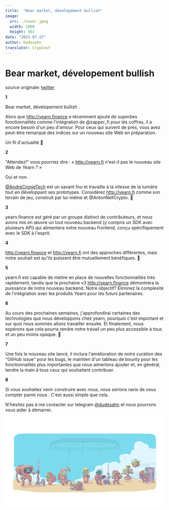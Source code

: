 ```yaml
---
title:  "Bear market, dévelopement bullish"
image:
  src: ./cover.jpeg
  width: 1000
  height: 563
date: "2021-07-22"
author: Dudesahn
translator: Cryptouf
---
```




# Bear market, dévelopement bullish

source originale: [twitter](https://twitter.com/dudesahn/status/1417898521685078016)

**1**

Bear market, dévelopement bullish .

Alors que http://yearn.finance a récemment ajoute de superbes fonctionnalités comme l'intégration de @zapper\_fi pour les coffres, il a encore besoin d'un peu d'amour. Pour ceux qui suivent de près, vous avez peut-être remarqué des indices sur un nouveau site Web en préparation.

Un fil d'actualité 🧵

**2**

"Attendez!" vous pourriez dire : « http://yearn.fi n'est-il pas le nouveau site Web de Yearn ? »

Oui et non.



[@AndreCronjeTech](https://twitter.com/AndreCronjeTech)  est un savant fou et travaille à la vitesse de la lumière tout en développant ses prototypes. Considérez http://yearn.fi comme son terrain de jeu, construit par lui-même et @AntonNellCrypto. 🧪

**3**

yearn.finance est géré par un groupe distinct de contributeurs, et nous avons mis en œuvre un tout nouveau backend (y compris un SDK avec plusieurs API) qui alimentera notre nouveau frontend, conçu spécifiquement avec le SDK à l'esprit.

**4**

http://yearn.finance et http://yearn.fi ont des approches différentes, mais notre souhait est qu'ils puissent être mutuellement bénéfiques. 🤝

**5**

yearn.fi est capable de mettre en place de nouvelles fonctionnalités très rapidement, tandis que la prochaine v3 http://yearn.finance démontrera la puissance de notre nouveau backend. Notre objectif? Éliminez la complexité de l'intégration avec les produits Yearn pour les futurs partenaires.

**6**

Au cours des prochaines semaines, j'approfondirai certaines des technologies que nous développons chez yearn, pourquoi c'est important et sur quoi nous sommes allons  travailler ensuite. Et finalement, nous espérons que cela pourra rendre notre travail un peu plus accessible à tous et un peu moins opaque. 🔎

**7**

Une fois le nouveau site lancé, il inclura l'amélioration de notre curation des "GitHub issue"  pour les bugs, le maintien d'un tableau de bounty pour les fonctionnalités plus importantes que nous aimerions ajouter et, en général, tendre la main à tous ceux qui souhaitent contribuer.

**8**

Si vous souhaitez venir construire avec nous, nous serions ravis de vous compter parmi nous . C'est aussi simple que cela.&#x20;

N'hésitez pas à me contacter sur telegram [@dudesahn](https://twitter.com/dudesahn)  et nous pourrons vous aider à démarrer.

![](image1.jpeg?w=1000&h=563)
